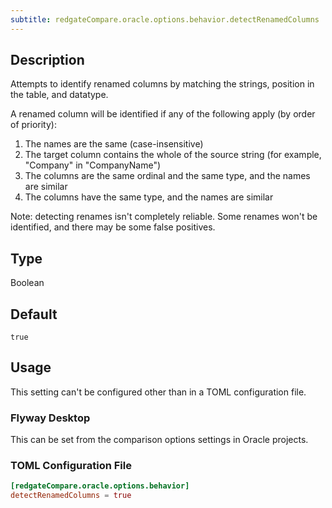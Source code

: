 ```yaml
---
subtitle: redgateCompare.oracle.options.behavior.detectRenamedColumns
---
```


## Description

Attempts to identify renamed columns by matching the strings, position in the table, and datatype.

A renamed column will be identified if any of the following apply (by order of priority):

1. The names are the same (case-insensitive)
2. The target column contains the whole of the source string (for example, "Company" in "CompanyName")
3. The columns are the same ordinal and the same type, and the names are similar
4. The columns have the same type, and the names are similar

Note: detecting renames isn't completely reliable. Some renames won't be identified, and there may be some false positives.

## Type

Boolean

## Default

`true`

## Usage

This setting can't be configured other than in a TOML configuration file.

### Flyway Desktop

This can be set from the comparison options settings in Oracle projects.

### TOML Configuration File

```toml
[redgateCompare.oracle.options.behavior]
detectRenamedColumns = true
```

